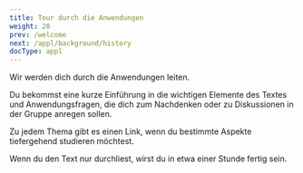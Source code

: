 ```yaml
---
title: Tour durch die Anwendungen
weight: 20
prev: /welcome
next: /appl/background/history
docType: appl
---
```


Wir werden dich durch die Anwendungen leiten.

Du bekommst eine kurze Einführung in die wichtigen Elemente des Textes und Anwendungsfragen, die dich zum Nachdenken oder zu Diskussionen in der Gruppe anregen sollen.

Zu jedem Thema gibt es einen Link, wenn du bestimmte Aspekte tiefergehend studieren möchtest.

Wenn du den Text nur durchliest, wirst du in etwa einer Stunde fertig sein.